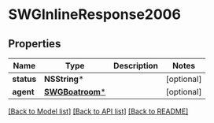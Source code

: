 # SWGInlineResponse2006

## Properties
Name | Type | Description | Notes
------------ | ------------- | ------------- | -------------
**status** | **NSString*** |  | [optional] 
**agent** | [**SWGBoatroom***](SWGBoatroom.md) |  | [optional] 

[[Back to Model list]](../README.md#documentation-for-models) [[Back to API list]](../README.md#documentation-for-api-endpoints) [[Back to README]](../README.md)


